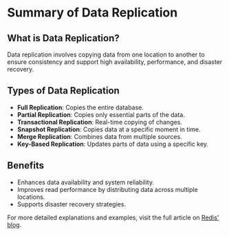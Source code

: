 # Summary of Data Replication

## What is Data Replication?
Data replication involves copying data from one location to another to ensure consistency and support high availability, performance, and disaster recovery.

## Types of Data Replication
- **Full Replication**: Copies the entire database.
- **Partial Replication**: Copies only essential parts of the data.
- **Transactional Replication**: Real-time copying of changes.
- **Snapshot Replication**: Copies data at a specific moment in time.
- **Merge Replication**: Combines data from multiple sources.
- **Key-Based Replication**: Updates parts of data using a specific key.

## Benefits
- Enhances data availability and system reliability.
- Improves read performance by distributing data across multiple locations.
- Supports disaster recovery strategies.

For more detailed explanations and examples, visit the full article on [Redis' blog](https://redis.com/blog/what-is-data-replication/).

